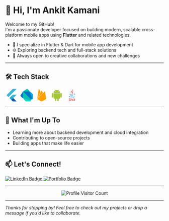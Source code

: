 # 👋 Hi, I'm Ankit Kamani

Welcome to my GitHub!  
I'm a passionate developer focused on building modern, scalable cross-platform mobile apps using **Flutter** and related technologies.

- 📱 I specialize in Flutter & Dart for mobile app development
- 🌐 Exploring backend tech and full-stack solutions
- 🚀 Always open to creative collaborations and new challenges

---

## 🛠️ Tech Stack

<div>
  <img src="https://github.com/devicons/devicon/blob/master/icons/flutter/flutter-original.svg" title="Flutter" alt="Flutter" width="40" height="40"/>&nbsp;
  <img src="https://github.com/devicons/devicon/blob/master/icons/dart/dart-original.svg" title="Dart" alt="Dart" width="40" height="40"/>&nbsp;
  <img src="https://github.com/devicons/devicon/blob/master/icons/firebase/firebase-plain.svg" title="Firebase" alt="Firebase" width="40" height="40"/>&nbsp;
  <img src="https://github.com/devicons/devicon/blob/master/icons/android/android-plain.svg" title="Android" alt="Android" width="40" height="40"/>&nbsp;
  <img src="https://github.com/devicons/devicon/blob/master/icons/java/java-original-wordmark.svg" title="Java" alt="Java" width="40" height="40"/>&nbsp;
</div>

---

## 🌱 What I'm Up To

- Learning more about backend development and cloud integration
- Contributing to open-source projects
- Building apps that make life easier

---

## 📫 Let's Connect!

<div id="badges">
  <a href="https://linkedin.com/in/ankitkamani">
    <img src="https://img.shields.io/badge/LinkedIn-blue?style=for-the-badge&logo=linkedin&logoColor=white" alt="LinkedIn Badge"/>
  </a>
  <a href="https://ankitkamani.adpatel.online">
    <img src="https://img.shields.io/badge/Portfolio-222222?style=for-the-badge&logo=google-chrome&logoColor=white" alt="Portfolio Badge"/>
  </a>
</div>

---

<div align="center">
  <img src="https://profile-counter.glitch.me/ankitkamani/count.svg" alt="Profile Visitor Count" />
</div>

---

*Thanks for stopping by! Feel free to check out my projects or drop a message if you'd like to collaborate.*
